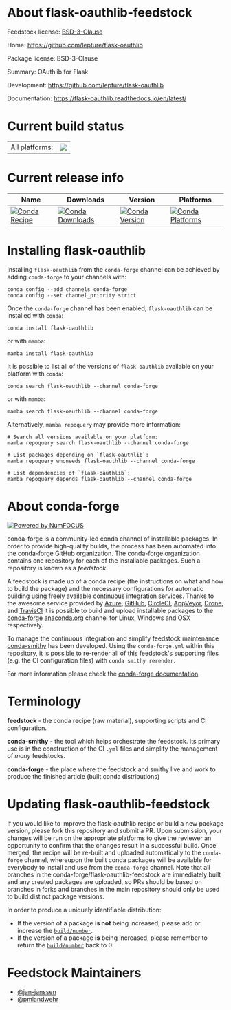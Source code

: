 About flask-oauthlib-feedstock
==============================

Feedstock license: [BSD-3-Clause](https://github.com/conda-forge/flask-oauthlib-feedstock/blob/main/LICENSE.txt)

Home: https://github.com/lepture/flask-oauthlib

Package license: BSD-3-Clause

Summary: OAuthlib for Flask

Development: https://github.com/lepture/flask-oauthlib

Documentation: https://flask-oauthlib.readthedocs.io/en/latest/

Current build status
====================


<table><tr><td>All platforms:</td>
    <td>
      <a href="https://dev.azure.com/conda-forge/feedstock-builds/_build/latest?definitionId=5030&branchName=main">
        <img src="https://dev.azure.com/conda-forge/feedstock-builds/_apis/build/status/flask-oauthlib-feedstock?branchName=main">
      </a>
    </td>
  </tr>
</table>

Current release info
====================

| Name | Downloads | Version | Platforms |
| --- | --- | --- | --- |
| [![Conda Recipe](https://img.shields.io/badge/recipe-flask--oauthlib-green.svg)](https://anaconda.org/conda-forge/flask-oauthlib) | [![Conda Downloads](https://img.shields.io/conda/dn/conda-forge/flask-oauthlib.svg)](https://anaconda.org/conda-forge/flask-oauthlib) | [![Conda Version](https://img.shields.io/conda/vn/conda-forge/flask-oauthlib.svg)](https://anaconda.org/conda-forge/flask-oauthlib) | [![Conda Platforms](https://img.shields.io/conda/pn/conda-forge/flask-oauthlib.svg)](https://anaconda.org/conda-forge/flask-oauthlib) |

Installing flask-oauthlib
=========================

Installing `flask-oauthlib` from the `conda-forge` channel can be achieved by adding `conda-forge` to your channels with:

```
conda config --add channels conda-forge
conda config --set channel_priority strict
```

Once the `conda-forge` channel has been enabled, `flask-oauthlib` can be installed with `conda`:

```
conda install flask-oauthlib
```

or with `mamba`:

```
mamba install flask-oauthlib
```

It is possible to list all of the versions of `flask-oauthlib` available on your platform with `conda`:

```
conda search flask-oauthlib --channel conda-forge
```

or with `mamba`:

```
mamba search flask-oauthlib --channel conda-forge
```

Alternatively, `mamba repoquery` may provide more information:

```
# Search all versions available on your platform:
mamba repoquery search flask-oauthlib --channel conda-forge

# List packages depending on `flask-oauthlib`:
mamba repoquery whoneeds flask-oauthlib --channel conda-forge

# List dependencies of `flask-oauthlib`:
mamba repoquery depends flask-oauthlib --channel conda-forge
```


About conda-forge
=================

[![Powered by
NumFOCUS](https://img.shields.io/badge/powered%20by-NumFOCUS-orange.svg?style=flat&colorA=E1523D&colorB=007D8A)](https://numfocus.org)

conda-forge is a community-led conda channel of installable packages.
In order to provide high-quality builds, the process has been automated into the
conda-forge GitHub organization. The conda-forge organization contains one repository
for each of the installable packages. Such a repository is known as a *feedstock*.

A feedstock is made up of a conda recipe (the instructions on what and how to build
the package) and the necessary configurations for automatic building using freely
available continuous integration services. Thanks to the awesome service provided by
[Azure](https://azure.microsoft.com/en-us/services/devops/), [GitHub](https://github.com/),
[CircleCI](https://circleci.com/), [AppVeyor](https://www.appveyor.com/),
[Drone](https://cloud.drone.io/welcome), and [TravisCI](https://travis-ci.com/)
it is possible to build and upload installable packages to the
[conda-forge](https://anaconda.org/conda-forge) [anaconda.org](https://anaconda.org/)
channel for Linux, Windows and OSX respectively.

To manage the continuous integration and simplify feedstock maintenance
[conda-smithy](https://github.com/conda-forge/conda-smithy) has been developed.
Using the ``conda-forge.yml`` within this repository, it is possible to re-render all of
this feedstock's supporting files (e.g. the CI configuration files) with ``conda smithy rerender``.

For more information please check the [conda-forge documentation](https://conda-forge.org/docs/).

Terminology
===========

**feedstock** - the conda recipe (raw material), supporting scripts and CI configuration.

**conda-smithy** - the tool which helps orchestrate the feedstock.
                   Its primary use is in the construction of the CI ``.yml`` files
                   and simplify the management of *many* feedstocks.

**conda-forge** - the place where the feedstock and smithy live and work to
                  produce the finished article (built conda distributions)


Updating flask-oauthlib-feedstock
=================================

If you would like to improve the flask-oauthlib recipe or build a new
package version, please fork this repository and submit a PR. Upon submission,
your changes will be run on the appropriate platforms to give the reviewer an
opportunity to confirm that the changes result in a successful build. Once
merged, the recipe will be re-built and uploaded automatically to the
`conda-forge` channel, whereupon the built conda packages will be available for
everybody to install and use from the `conda-forge` channel.
Note that all branches in the conda-forge/flask-oauthlib-feedstock are
immediately built and any created packages are uploaded, so PRs should be based
on branches in forks and branches in the main repository should only be used to
build distinct package versions.

In order to produce a uniquely identifiable distribution:
 * If the version of a package **is not** being increased, please add or increase
   the [``build/number``](https://docs.conda.io/projects/conda-build/en/latest/resources/define-metadata.html#build-number-and-string).
 * If the version of a package **is** being increased, please remember to return
   the [``build/number``](https://docs.conda.io/projects/conda-build/en/latest/resources/define-metadata.html#build-number-and-string)
   back to 0.

Feedstock Maintainers
=====================

* [@jan-janssen](https://github.com/jan-janssen/)
* [@pmlandwehr](https://github.com/pmlandwehr/)

